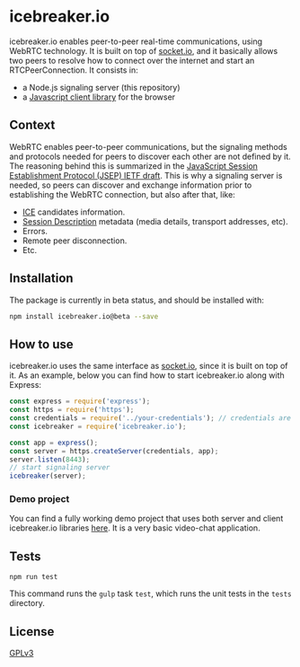 
# icebreaker.io

icebreaker.io enables peer-to-peer real-time communications, using WebRTC technology. It is built on top of [socket.io](https://github.com/socketio/socket.io), and it basically allows two peers to resolve how to connect over the internet and start an RTCPeerConnection. It consists in:

- a Node.js signaling server (this repository)
- a [Javascript client library](https://github.com/elbecita/icebreaker.io-client) for the browser

## Context

WebRTC enables peer-to-peer communications, but the signaling methods and protocols needed for peers to discover each other are not defined by it. The reasoning behind this is summarized in the [JavaScript Session Establishment Protocol (JSEP) IETF draft](https://tools.ietf.org/html/draft-ietf-rtcweb-jsep-03#section-1.1). This is why a signaling server is needed, so peers can discover and exchange information prior to establishing the WebRTC connection, but also after that, like:
- [ICE](https://tools.ietf.org/html/rfc5245) candidates information.
- [Session Description](https://tools.ietf.org/html/rfc4566) metadata (media details, transport addresses, etc).
- Errors.
- Remote peer disconnection.
- Etc.

## Installation
The package is currently in beta status, and should be installed with:

```bash
npm install icebreaker.io@beta --save
```

## How to use

icebreaker.io uses the same interface as [socket.io](https://github.com/socketio/socket.io), since it is built on top of it. As an example, below you can find how to start icebreaker.io along with Express:

```js
const express = require('express');
const https = require('https');
const credentials = require('../your-credentials'); // credentials are needed for HTTPS
const icebreaker = require('icebreaker.io');

const app = express();
const server = https.createServer(credentials, app);
server.listen(8443);
// start signaling server
icebreaker(server);
```

### Demo project
You can find a fully working demo project that uses both server and client icebreaker.io libraries [here](https://github.com/elbecita/icebreaker.io-demo). It is a very basic video-chat application.

## Tests

```
npm run test
```
This command runs the `gulp` task `test`, which runs the unit tests in the `tests` directory.


## License

[GPLv3](LICENSE)
